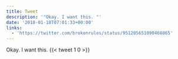 ```yaml
---
title: Tweet
description: '"Okay. I want this. "'
date: '2018-01-18T07:01:33+00:00'
links:
  - 'https://twitter.com/brokenrules/status/951205651090468865'
---
```

Okay. I want this. 
      {{< tweet 1 0 >}}
    
